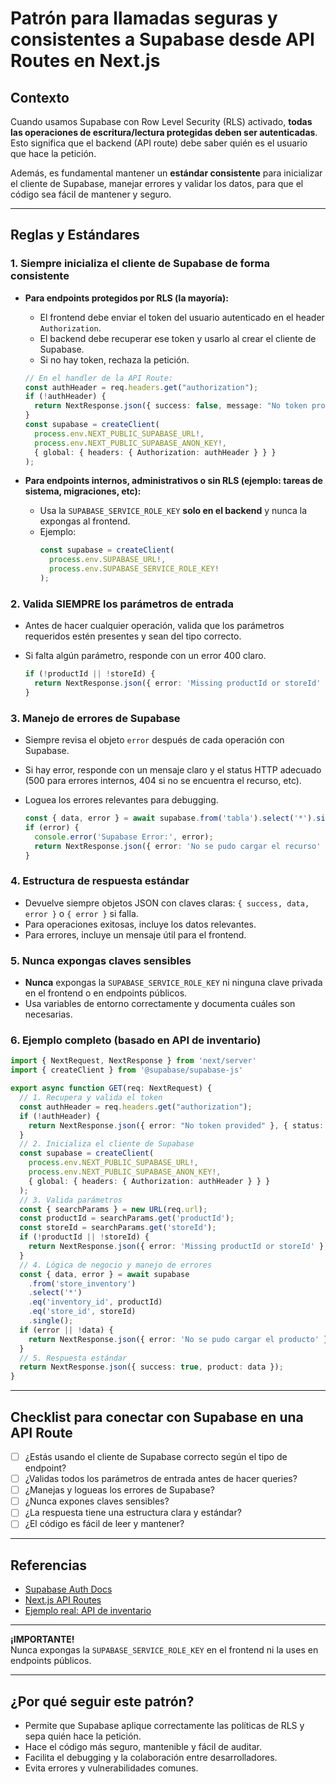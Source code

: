 # Patrón para llamadas seguras y consistentes a Supabase desde API Routes en Next.js

## Contexto

Cuando usamos Supabase con Row Level Security (RLS) activado, **todas las operaciones de escritura/lectura protegidas deben ser autenticadas**.  
Esto significa que el backend (API route) debe saber quién es el usuario que hace la petición.

Además, es fundamental mantener un **estándar consistente** para inicializar el cliente de Supabase, manejar errores y validar los datos, para que el código sea fácil de mantener y seguro.

---

## Reglas y Estándares

### 1. **Siempre inicializa el cliente de Supabase de forma consistente**

- **Para endpoints protegidos por RLS (la mayoría):**
  - El frontend debe enviar el token del usuario autenticado en el header `Authorization`.
  - El backend debe recuperar ese token y usarlo al crear el cliente de Supabase.
  - Si no hay token, rechaza la petición.

  ```ts
  // En el handler de la API Route:
  const authHeader = req.headers.get("authorization");
  if (!authHeader) {
    return NextResponse.json({ success: false, message: "No token provided" }, { status: 401 });
  }
  const supabase = createClient(
    process.env.NEXT_PUBLIC_SUPABASE_URL!,
    process.env.NEXT_PUBLIC_SUPABASE_ANON_KEY!,
    { global: { headers: { Authorization: authHeader } } }
  );
  ```

- **Para endpoints internos, administrativos o sin RLS (ejemplo: tareas de sistema, migraciones, etc):**
  - Usa la `SUPABASE_SERVICE_ROLE_KEY` **solo en el backend** y nunca la expongas al frontend.
  - Ejemplo:
    ```ts
    const supabase = createClient(
      process.env.SUPABASE_URL!,
      process.env.SUPABASE_SERVICE_ROLE_KEY!
    );
    ```

### 2. **Valida SIEMPRE los parámetros de entrada**

- Antes de hacer cualquier operación, valida que los parámetros requeridos estén presentes y sean del tipo correcto.
- Si falta algún parámetro, responde con un error 400 claro.

  ```ts
  if (!productId || !storeId) {
    return NextResponse.json({ error: 'Missing productId or storeId' }, { status: 400 });
  }
  ```

### 3. **Manejo de errores de Supabase**

- Siempre revisa el objeto `error` después de cada operación con Supabase.
- Si hay error, responde con un mensaje claro y el status HTTP adecuado (500 para errores internos, 404 si no se encuentra el recurso, etc).
- Loguea los errores relevantes para debugging.

  ```ts
  const { data, error } = await supabase.from('tabla').select('*').single();
  if (error) {
    console.error('Supabase Error:', error);
    return NextResponse.json({ error: 'No se pudo cargar el recurso' }, { status: 500 });
  }
  ```

### 4. **Estructura de respuesta estándar**

- Devuelve siempre objetos JSON con claves claras: `{ success, data, error }` o `{ error }` si falla.
- Para operaciones exitosas, incluye los datos relevantes.
- Para errores, incluye un mensaje útil para el frontend.

### 5. **Nunca expongas claves sensibles**

- **Nunca** expongas la `SUPABASE_SERVICE_ROLE_KEY` ni ninguna clave privada en el frontend o en endpoints públicos.
- Usa variables de entorno correctamente y documenta cuáles son necesarias.

### 6. **Ejemplo completo (basado en API de inventario)**

```ts
import { NextRequest, NextResponse } from 'next/server'
import { createClient } from '@supabase/supabase-js'

export async function GET(req: NextRequest) {
  // 1. Recupera y valida el token
  const authHeader = req.headers.get("authorization");
  if (!authHeader) {
    return NextResponse.json({ error: "No token provided" }, { status: 401 });
  }
  // 2. Inicializa el cliente de Supabase
  const supabase = createClient(
    process.env.NEXT_PUBLIC_SUPABASE_URL!,
    process.env.NEXT_PUBLIC_SUPABASE_ANON_KEY!,
    { global: { headers: { Authorization: authHeader } } }
  );
  // 3. Valida parámetros
  const { searchParams } = new URL(req.url);
  const productId = searchParams.get('productId');
  const storeId = searchParams.get('storeId');
  if (!productId || !storeId) {
    return NextResponse.json({ error: 'Missing productId or storeId' }, { status: 400 });
  }
  // 4. Lógica de negocio y manejo de errores
  const { data, error } = await supabase
    .from('store_inventory')
    .select('*')
    .eq('inventory_id', productId)
    .eq('store_id', storeId)
    .single();
  if (error || !data) {
    return NextResponse.json({ error: 'No se pudo cargar el producto' }, { status: 404 });
  }
  // 5. Respuesta estándar
  return NextResponse.json({ success: true, product: data });
}
```

---

## Checklist para conectar con Supabase en una API Route

- [ ] ¿Estás usando el cliente de Supabase correcto según el tipo de endpoint?
- [ ] ¿Validas todos los parámetros de entrada antes de hacer queries?
- [ ] ¿Manejas y logueas los errores de Supabase?
- [ ] ¿Nunca expones claves sensibles?
- [ ] ¿La respuesta tiene una estructura clara y estándar?
- [ ] ¿El código es fácil de leer y mantener?

---

## Referencias

- [Supabase Auth Docs](https://supabase.com/docs/guides/auth)
- [Next.js API Routes](https://nextjs.org/docs/app/building-your-application/routing/api-routes)
- [Ejemplo real: API de inventario](../../src/app/api/inventario/detail-view/route.ts)

---

**¡IMPORTANTE!**  
Nunca expongas la `SUPABASE_SERVICE_ROLE_KEY` en el frontend ni la uses en endpoints públicos.

---

## ¿Por qué seguir este patrón?

- Permite que Supabase aplique correctamente las políticas de RLS y sepa quién hace la petición.
- Hace el código más seguro, mantenible y fácil de auditar.
- Facilita el debugging y la colaboración entre desarrolladores.
- Evita errores y vulnerabilidades comunes.
